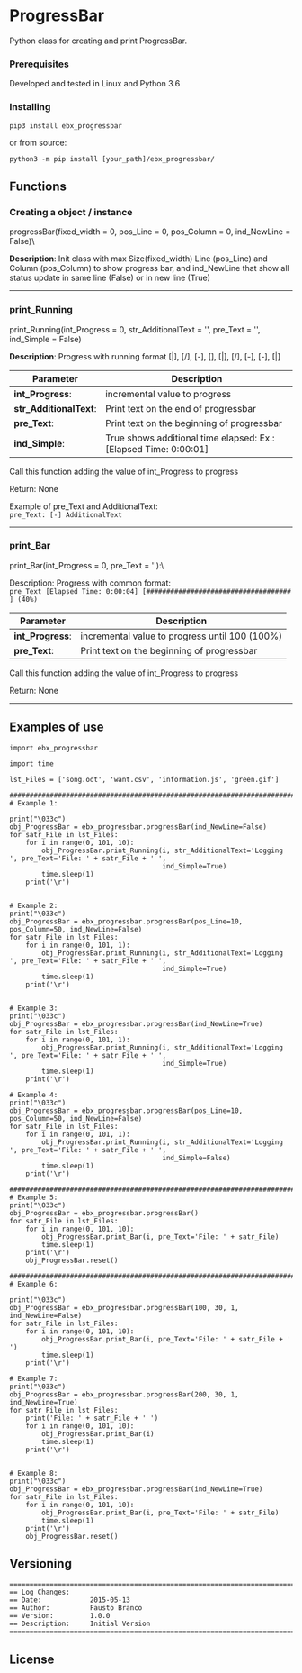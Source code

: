 # ProgressBar

Python class for creating and print ProgressBar.

### Prerequisites

Developed and tested in Linux and Python 3.6


### Installing

    pip3 install ebx_progressbar

or from source:

    python3 -m pip install [your_path]/ebx_progressbar/


## Functions

### Creating a object / instance
progressBar(fixed_width = 0, pos_Line = 0, pos_Column = 0, ind_NewLine = False)\

**Description**: Init class with max Size(fixed_width) Line (pos_Line) and Column (pos_Column) to show progress bar, and ind_NewLine that show all status update in same line (False) or in new line (True)

---

### print_Running

print_Running(int_Progress = 0, str_AdditionalText = '', pre_Text = '', ind_Simple = False)

**Description**: Progress with running format [|], [/], [-], [\], [|], [/], [-], [-], [|]

|Parameter|Description|
|---|---|
|**int_Progress**:|incremental value to progress| 
|**str_AdditionalText**:|Print text on the end of progressbar|
|**pre_Text**:|Print text on the beginning of progressbar|
|**ind_Simple**:|True shows additional time elapsed: Ex.: [Elapsed Time: 0:00:01]|

Call this function adding the value of int_Progress to progress

Return: None

Example of pre_Text and AdditionalText:\
```pre_Text: [-] AdditionalText```

---


### print_Bar

print_Bar(int_Progress = 0, pre_Text = ''):\

Description: Progress with common format: \
```pre_Text [Elapsed Time: 0:00:04] [####################################                                                        ] (40%)```


|Parameter|Description|
|---|---|
|**int_Progress**:|incremental value to progress until 100 (100%)|
|**pre_Text**:|Print text on the beginning of progressbar|


Call this function adding the value of int_Progress to progress

Return: None

---

## Examples of use

```
import ebx_progressbar

import time

lst_Files = ['song.odt', 'want.csv', 'information.js', 'green.gif']

##############################################################################
# Example 1:

print("\033c")
obj_ProgressBar = ebx_progressbar.progressBar(ind_NewLine=False)
for satr_File in lst_Files:
    for i in range(0, 101, 10):
        obj_ProgressBar.print_Running(i, str_AdditionalText='Logging ', pre_Text='File: ' + satr_File + ' ',
                                      ind_Simple=True)
        time.sleep(1)
    print('\r')


# Example 2:
print("\033c")
obj_ProgressBar = ebx_progressbar.progressBar(pos_Line=10, pos_Column=50, ind_NewLine=False)
for satr_File in lst_Files:
    for i in range(0, 101, 1):
        obj_ProgressBar.print_Running(i, str_AdditionalText='Logging ', pre_Text='File: ' + satr_File + ' ',
                                      ind_Simple=True)
        time.sleep(1)
    print('\r')


# Example 3:
print("\033c")
obj_ProgressBar = ebx_progressbar.progressBar(ind_NewLine=True)
for satr_File in lst_Files:
    for i in range(0, 101, 1):
        obj_ProgressBar.print_Running(i, str_AdditionalText='Logging ', pre_Text='File: ' + satr_File + ' ',
                                      ind_Simple=True)
        time.sleep(1)
    print('\r')

# Example 4:
print("\033c")
obj_ProgressBar = ebx_progressbar.progressBar(pos_Line=10, pos_Column=50, ind_NewLine=False)
for satr_File in lst_Files:
    for i in range(0, 101, 1):
        obj_ProgressBar.print_Running(i, str_AdditionalText='Logging ', pre_Text='File: ' + satr_File + ' ',
                                      ind_Simple=False)
        time.sleep(1)
    print('\r')

##############################################################################
# Example 5:
print("\033c")
obj_ProgressBar = ebx_progressbar.progressBar()
for satr_File in lst_Files:
    for i in range(0, 101, 10):
        obj_ProgressBar.print_Bar(i, pre_Text='File: ' + satr_File)
        time.sleep(1)
    print('\r')
    obj_ProgressBar.reset()

##############################################################################
# Example 6:

print("\033c")
obj_ProgressBar = ebx_progressbar.progressBar(100, 30, 1, ind_NewLine=False)
for satr_File in lst_Files:
    for i in range(0, 101, 10):
        obj_ProgressBar.print_Bar(i, pre_Text='File: ' + satr_File + ' ')
        time.sleep(1)
    print('\r')

# Example 7:
print("\033c")
obj_ProgressBar = ebx_progressbar.progressBar(200, 30, 1, ind_NewLine=True)
for satr_File in lst_Files:
    print('File: ' + satr_File + ' ')
    for i in range(0, 101, 10):
        obj_ProgressBar.print_Bar(i)
        time.sleep(1)
    print('\r')


# Example 8:
print("\033c")
obj_ProgressBar = ebx_progressbar.progressBar(ind_NewLine=True)
for satr_File in lst_Files:
    for i in range(0, 101, 10):
        obj_ProgressBar.print_Bar(i, pre_Text='File: ' + satr_File)
        time.sleep(1)
    print('\r')
    obj_ProgressBar.reset()
```


## Versioning
```
=======================================================================================
== Log Changes:
== Date:            2015-05-13
== Author:          Fausto Branco
== Version:         1.0.0
== Description:     Initial Version
=======================================================================================
```

## License



